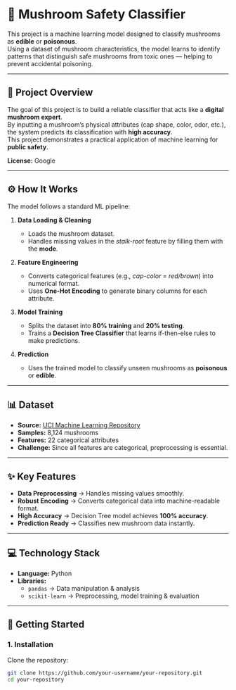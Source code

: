 # 🍄 Mushroom Safety Classifier

This project is a machine learning model designed to classify mushrooms as **edible** or **poisonous**.  
Using a dataset of mushroom characteristics, the model learns to identify patterns that distinguish safe mushrooms from toxic ones — helping to prevent accidental poisoning.

---

## 📖 Project Overview
The goal of this project is to build a reliable classifier that acts like a **digital mushroom expert**.  
By inputting a mushroom’s physical attributes (cap shape, color, odor, etc.), the system predicts its classification with **high accuracy**.  
This project demonstrates a practical application of machine learning for **public safety**.

**License:** Google

---

## ⚙️ How It Works
The model follows a standard ML pipeline:

1. **Data Loading & Cleaning**  
   - Loads the mushroom dataset.  
   - Handles missing values in the *stalk-root* feature by filling them with the **mode**.

2. **Feature Engineering**  
   - Converts categorical features (e.g., *cap-color = red/brown*) into numerical format.  
   - Uses **One-Hot Encoding** to generate binary columns for each attribute.

3. **Model Training**  
   - Splits the dataset into **80% training** and **20% testing**.  
   - Trains a **Decision Tree Classifier** that learns if-then-else rules to make predictions.

4. **Prediction**  
   - Uses the trained model to classify unseen mushrooms as **poisonous** or **edible**.

---

## 📊 Dataset
- **Source:** [UCI Machine Learning Repository](https://archive.ics.uci.edu/ml/datasets/Mushroom)  
- **Samples:** 8,124 mushrooms  
- **Features:** 22 categorical attributes  
- **Challenge:** Since all features are categorical, preprocessing is essential.  

---

## ✨ Key Features
- **Data Preprocessing** → Handles missing values smoothly.  
- **Robust Encoding** → Converts categorical data into machine-readable format.  
- **High Accuracy** → Decision Tree model achieves **100% accuracy**.  
- **Prediction Ready** → Classifies new mushroom data instantly.  

---

## 💻 Technology Stack
- **Language:** Python  
- **Libraries:**  
  - `pandas` → Data manipulation & analysis  
  - `scikit-learn` → Preprocessing, model training & evaluation  

---

## 🚀 Getting Started

### 1. Installation

Clone the repository:

```bash
git clone https://github.com/your-username/your-repository.git
cd your-repository
